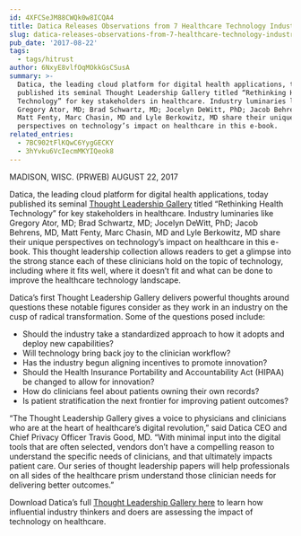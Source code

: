 ```yaml
---
id: 4XFCSeJM88CWQk0w8ICQA4
title: Datica Releases Observations from 7 Healthcare Technology Industry Icons
slug: datica-releases-observations-from-7-healthcare-technology-industry-icons
pub_date: '2017-08-22'
tags:
  - tags/hitrust
author: 6NxyE8vlfOqMOkkGsCSusA
summary: >-
  Datica, the leading cloud platform for digital health applications, today
  published its seminal Thought Leadership Gallery titled “Rethinking Health
  Technology” for key stakeholders in healthcare. Industry luminaries like
  Gregory Ator, MD; Brad Schwartz, MD; Jocelyn DeWitt, PhD; Jacob Behrens, MD,
  Matt Fenty, Marc Chasin, MD and Lyle Berkowitz, MD share their unique
  perspectives on technology’s impact on healthcare in this e-book. 
related_entries:
  - 7BC902tFlKQwC6YygGECKY
  - 3hYvku6VcIecmMKYIQeok8
---
```

MADISON, WISC. (PRWEB) AUGUST 22, 2017

Datica, the leading cloud platform for digital health applications, today published its seminal [Thought Leadership Gallery](https://datica.com/innovation/leadership-gallery/) titled “Rethinking Health Technology” for key stakeholders in healthcare. Industry luminaries like Gregory Ator, MD; Brad Schwartz, MD; Jocelyn DeWitt, PhD; Jacob Behrens, MD, Matt Fenty, Marc Chasin, MD and Lyle Berkowitz, MD share their unique perspectives on technology’s impact on healthcare in this e-book. This thought leadership collection allows readers to get a glimpse into the strong stance each of these clinicians hold on the topic of technology, including where it fits well, where it doesn’t fit and what can be done to improve the healthcare technology landscape.

Datica’s first Thought Leadership Gallery delivers powerful thoughts around questions these notable figures consider as they work in an industry on the cusp of radical transformation. Some of the questions posed include: 

- Should the industry take a standardized approach to how it adopts and deploy new capabilities?
- Will technology bring back joy to the clinician workflow?
- Has the industry begun aligning incentives to promote innovation?
- Should the Health Insurance Portability and Accountability Act (HIPAA) be changed to allow for innovation?
- How do clinicians feel about patients owning their own records?
- Is patient stratification the next frontier for improving patient outcomes?

“The Thought Leadership Gallery gives a voice to physicians and clinicians who are at the heart of healthcare’s digital revolution,” said Datica CEO and Chief Privacy Officer Travis Good, MD. “With minimal input into the digital tools that are often selected, vendors don’t have a compelling reason to understand the specific needs of clinicians, and that ultimately impacts patient care. Our series of thought leadership papers will help professionals on all sides of the healthcare prism understand those clinician needs for delivering better outcomes.”

Download Datica’s full [Thought Leadership Gallery here](https://datica.com/innovation/leadership-gallery/) to learn how influential industry thinkers and doers are assessing the impact of technology on healthcare.
  